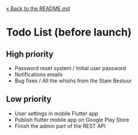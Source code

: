[&laquo; Back to the README.md](../README.md)

# Todo List (before launch)

## High priority
- Password reset system / Initial user password
- Notifications emails
- Bug fixes / All the whishs from the Stam Bestuur

## Low priority
- User settings in mobile Flutter app
- Publish flutter mobile app on Google Play Store
- Finish the admin part of the REST API
